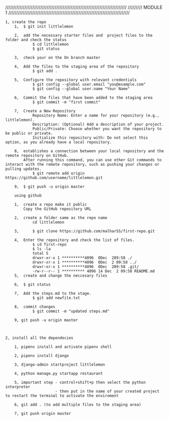////////////////////////////////////////////////////////////////////////////
///////// MODULE 1
////////////////////////////////////////////////////////////////////////////

	1, create the repo 
		1,	$ git init littlelemon
		
		2,	add the necessary starter files and  project files to the folder and check the status
				$ cd littlelemon
				$ git status
		
		3,	check your on the On branch master
		
		4,	Add the files to the staging area of the repository
				$ git add .
		
		5,	Configure the repository with relevant credentials
				$ git config --global user.email "you@example.com"
				$ git config --global user.name "Your Name"
		
		6,	Commit the files that have been added to the staging area
				$ git commit -m "first commit"
		
		7,	Create a New Repository
				Repository Name: Enter a name for your repository (e.g., littlelemon).
				Description: (Optional) Add a description of your project.
				Public/Private: Choose whether you want the repository to be public or private.
				Initialize this repository with: Do not select this option, as you already have a local repository.
		
		8,	establishes a connection between your local repository and the remote repository on GitHub. 
			After running this command, you can use other Git commands to interact with the remote repository, such as pushing your changes or pulling updates. 	
				$ git remote add origin https://github.com/username/littlelemon.git
		
		9,	$ git push -u origin master		

		using github
		
		1,	create a repo make it public
			Copy the GitHub repository URL
		
		2,	create a folder same as the repo name
				cd littlelemon
		
		3,		$ git clone https://github.com/malharSS/first-repo.git
		
		4,	Enter the repository and check the list of files.
				$ cd first-repo
				$ ls -la
				total 5
				drwxr-xr-x 1 **********4096  0Dec  209:58 ./
				drwxr-xr-x 1 **********4096  0Dec  2 09:58 ../
				drwxr-xr-x 1 **********4096  0Dec  209:58 .git/
				-rw-r--r-- 1 ********** 4096 14 Dec  2 09:58 README.md
		5, 	create and change the neccesary files
		
		6,	$ git status
		
		7,	Add the steps.md to the stage.
				$ git add newfile.txt
		
		8,	commit changes 
				$ git commit -m "updated steps.md"  
				
		9, git push -u origin master
		
		
		
	2, install all the dependecies
		
		1, pipenv install and activate pipenv shell
		
		2, pipenv install django

		3, django-admin startproject littlelemon		
		
		4, python manage.py startapp restaurant 
		
		5, important step - control+shift+p then select the python interpreter 
						  - then put in the name of your created project to restart the terminal to activate the enviroment
						  
		6, git add . (to add multiple files to the staging area)

		7, git push origin master
		




















































		
